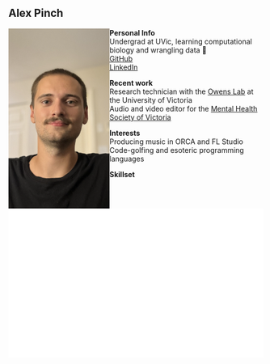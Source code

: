 ## Alex Pinch  
<img align="left" src="https://raw.githubusercontent.com/alexpinch/alexpinch.github.io/gh-pages/images/me_2.png" width=200/>  
    
**Personal Info**  
Undergrad at UVic, learning computational biology and wrangling data 🤠  
[GitHub](https://github.com/alexpinch)  
[LinkedIn](https://www.linkedin.com/in/alexpinch/)  

**Recent work**  
Research technician with the [Owens Lab](https://owensgl.github.io/) at the University of Victoria  
Audio and video editor for the [Mental Health Society of Victoria](https://www.mhsvictoria.org/)  
			
**Interests**  
Producing music in ORCA and FL Studio  
Code-golfing and esoteric programming languages  
  
**Skillset**  
<img align="left" src="https://raw.githubusercontent.com/alexpinch/github-stats-transparent/output/generated/languages.svg"/>  
